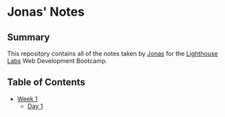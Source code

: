 # Jonas' Notes

## Summary

This repository contains all of the notes taken by [Jonas](https://github.com/Jonas-Kunz) for the [Lighthouse Labs](https://www.lighthouselabs.ca/) Web Development Bootcamp.

## Table of Contents

* [Week 1](/Week_1)
  * [Day 1](/Week_1/Day_1)